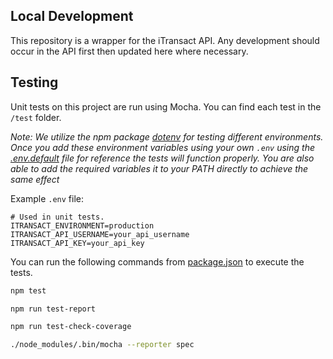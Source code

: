 ## Local Development

This repository is a wrapper for the iTransact API. Any development should occur in the API first then updated here where necessary.



## Testing
Unit tests on this project are run using Mocha. You can find each test in the `/test` folder.

*Note: We utilize the npm package [dotenv](https://www.npmjs.com/package/dotenv) for testing different environments.
Once you add these environment variables using your own `.env` using the  [.env.default](.env.default) file for reference the tests will function properly.
You are also able to add the required variables it to your PATH directly to achieve the same effect*

Example `.env` file:
```dotenv
# Used in unit tests.
ITRANSACT_ENVIRONMENT=production
ITRANSACT_API_USERNAME=your_api_username
ITRANSACT_API_KEY=your_api_key
```

You can run the following commands from [package.json](package.json) to execute the tests.

```bash
npm test
```

```bash
npm run test-report
```

```bash
npm run test-check-coverage
```

```bash
./node_modules/.bin/mocha --reporter spec
```  